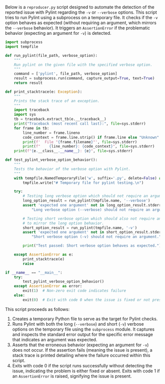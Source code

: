 Below is a `reproducer.py` script designed to automate the detection of the reported issue with Pylint regarding the `-v` or `--verbose` options. This script tries to run Pylint using a subprocess on a temporary file. It checks if the `-v` option behaves as expected (without requiring an argument, which mirrors the `--verbose` behavior). It triggers an `AssertionError` if the problematic behavior (expecting an argument for `-v`) is detected.

```python
import subprocess
import tempfile

def run_pylint(file_path, verbose_option):
    """
    Run pylint on the given file with the specified verbose option.
    """
    command = ['pylint', file_path, verbose_option]
    result = subprocess.run(command, capture_output=True, text=True)
    return result

def print_stacktrace(e: Exception):
    """
    Prints the stack trace of an exception.
    """
    import traceback
    import sys
    tb = traceback.extract_tb(e.__traceback__)
    print("Traceback (most recent call last):", file=sys.stderr)
    for frame in tb:
        line_number = frame.lineno
        code_context = frame.line.strip() if frame.line else "Unknown"
        print(f'  File "{frame.filename}"', file=sys.stderr)
        print(f"    {line_number}: {code_context}", file=sys.stderr)
    print(f"{e.__class__.__name__}: {e}", file=sys.stderr)

def test_pylint_verbose_option_behavior():
    """
    Tests the behavior of the verbose option with Pylint.
    """
    with tempfile.NamedTemporaryFile('w', suffix='.py', delete=False) as tmpfile:
        tmpfile.write("# Temporary file for pylint testing.\n")

    try:
        # Testing long verbose option which should not require an argument.
        long_option_result = run_pylint(tmpfile.name, '--verbose')
        assert 'expected one argument' not in long_option_result.stderr, \
            "Long verbose option (--verbose) should not require an argument."

        # Testing short verbose option which should also not require an argument
        # to mirror the long option behavior.
        short_option_result = run_pylint(tmpfile.name, '-v')
        assert 'expected one argument' not in short_option_result.stderr, \
            "Short verbose option (-v) should not require an argument."

        print("Test passed: Short verbose option behaves as expected.")

    except AssertionError as e:
        print_stacktrace(e)
        raise

if __name__ == "__main__":
    try:
        test_pylint_verbose_option_behavior()
    except AssertionError as error:
        exit(1)  # Non-zero exit code indicates failure
    else:
        exit(0)  # Exit with code 0 when the issue is fixed or not present
```

This script proceeds as follows:
1. Creates a temporary Python file to serve as the target for Pylint checks.
2. Runs Pylint with both the long (`--verbose`) and short (`-v`) verbose options on the temporary file using the `subprocess` module. It captures and inspects the standard error output for the specific error message that indicates an argument was expected.
3. Asserts that the erroneous behavior (expecting an argument for `-v`) does not occur. If the assertion fails (meaning the issue is present), a stack trace is printed detailing where the failure occurred within this script.
4. Exits with code 0 if the script runs successfully without detecting the issue, indicating the problem is either fixed or absent. Exits with code 1 if an `AssertionError` is raised, signifying the issue is present.